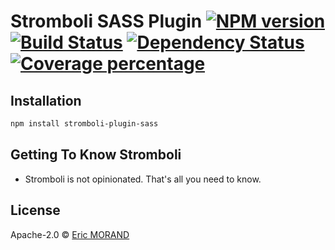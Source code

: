 # Stromboli SASS Plugin [![NPM version][npm-image]][npm-url] [![Build Status][travis-image]][travis-url] [![Dependency Status][daviddm-image]][daviddm-url] [![Coverage percentage][coveralls-image]][coveralls-url]
> 

## Installation

```bash
npm install stromboli-plugin-sass
```

## Getting To Know Stromboli

 * Stromboli is not opinionated. That's all you need to know.

## License

Apache-2.0 © [Eric MORAND]()

[npm-image]: https://badge.fury.io/js/stromboli-plugin-sass.svg
[npm-url]: https://npmjs.org/package/stromboli-plugin-sass
[travis-image]: https://travis-ci.org/ericmorand/stromboli-plugin-sass.svg?branch=master
[travis-url]: https://travis-ci.org/ericmorand/stromboli-plugin-sass
[daviddm-image]: https://david-dm.org/ericmorand/stromboli-plugin-sass.svg?theme=shields.io
[daviddm-url]: https://david-dm.org/ericmorand/stromboli-plugin-sass
[coveralls-image]: https://coveralls.io/repos/github/ericmorand/stromboli-plugin-sass/badge.svg
[coveralls-url]: https://coveralls.io/github/ericmorand/stromboli-plugin-sass
